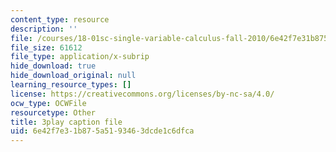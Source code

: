 ```yaml
---
content_type: resource
description: ''
file: /courses/18-01sc-single-variable-calculus-fall-2010/6e42f7e31b875a5193463dcde1c6dfca_sRIDVAcoG5A.vtt
file_size: 61612
file_type: application/x-subrip
hide_download: true
hide_download_original: null
learning_resource_types: []
license: https://creativecommons.org/licenses/by-nc-sa/4.0/
ocw_type: OCWFile
resourcetype: Other
title: 3play caption file
uid: 6e42f7e3-1b87-5a51-9346-3dcde1c6dfca
---
```

